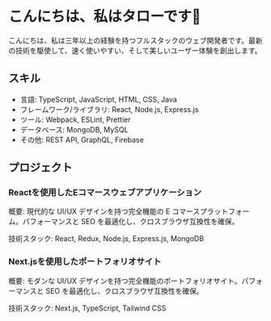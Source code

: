 # こんにちは、私はタローです👋

こんにちは、私は三年以上の経験を持つフルスタックのウェブ開発者です。最新の技術を駆使して、速く使いやすい、そして美しいユーザー体験を創出します。

## スキル

- 言語: TypeScript, JavaScript, HTML, CSS, Java
- フレームワーク/ライブラリ: React, Node.js, Express.js
- ツール: Webpack, ESLint, Prettier
- データベース: MongoDB, MySQL
- その他: REST API, GraphQL, Firebase

## プロジェクト

### Reactを使用したEコマースウェブアプリケーション

概要: 現代的な UI/UX デザインを持つ完全機能の E コマースプラットフォーム。パフォーマンスと SEO を最適化し、クロスブラウザ互換性を確保。

技術スタック: React, Redux, Node.js, Express.js, MongoDB

### Next.jsを使用したポートフォリオサイト

概要: モダンな UI/UX デザインを持つ完全機能のポートフォリオサイト。パフォーマンスと SEO を最適化し、クロスブラウザ互換性を確保。

技術スタック: Next.js, TypeScript, Tailwind CSS